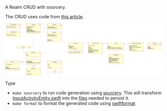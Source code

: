 
A Realm CRUD with sourcery.

The CRUD uses code from [this article](https://medium.com/@gonzalezreal/using-realm-with-value-types-b69947741e8b).

![UML](uml.png)

Type 
- `make sourcery` to run code generation using [sourcery](https://github.com/krzysztofzablocki/Sourcery). This will transform [InputActivityEntity.swift](https://github.com/j4n0/CRUD/blob/master/sources/main/crud/InputActivityEntity.swift) into the [files](https://github.com/j4n0/CRUD/tree/master/sourcery/output) needed to persist it.
- `make format` to format the generated code using [swiftformat](https://github.com/nicklockwood/SwiftFormat)
